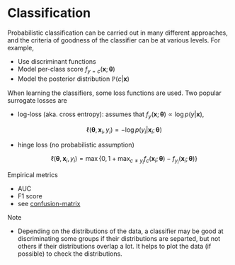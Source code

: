 # Classification

Probabilistic classification can be carried out in many different approaches, and the criteria of goodness of the classifier can be at various levels. For example,
- Use discriminant functions
- Model per-class score $f_{y=c}(\boldsymbol{x} ; \boldsymbol{\theta} )$
- Model the posterior distribution $\mathbb{P} (c \vert \boldsymbol{x})$

When learning the classifiers, some loss functions are used. Two popular surrogate losses are

- log-loss (aka. cross entropy): assumes that $f_y (\boldsymbol{x} ; \boldsymbol{\theta} ) \propto \log p(y\vert \boldsymbol{x} )$,

  $$
  \ell\left(\boldsymbol{\theta}, \boldsymbol{x}_{i}, y_{i}\right)=-\log p\left(y_{i} \vert \boldsymbol{x}_{i} ; \boldsymbol{\theta}\right)
  $$

- hinge loss (no probabilistic assumption)

  $$
  \ell\left(\boldsymbol{\theta}, \boldsymbol{x}_{i}, y_{i}\right)=\max \left\{0,1+\max _{c \neq y_{i}} f_{c}\left(\boldsymbol{x}_{i} ; \boldsymbol{\theta}\right)-f_{y_{i}}\left(\boldsymbol{x}_{i} ; \boldsymbol{\theta}\right)\right\}
  $$

Empirical metrics
- AUC
- F1 score
- see [confusion-matrix](../13-statistics/33-confusion-matrix.md)

Note
- Depending on the distributions of the data, a classifier may be good at discriminating some groups if their distributions are separted, but not others if their distributions overlap a lot. It helps to plot the data (if possible) to check the distributions.
